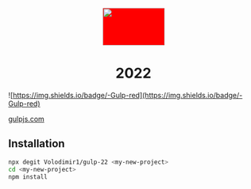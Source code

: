<p align="center">
   <a href="https://gulpjs.com">
      <img height="76" width="125" style="background-color: #f00; border-radius: 3px" src="https://gulpjs.com/img/gulp.svg">
   </a>
   <h1 align="center">2022</h1>
</p>

![https://img.shields.io/badge/-Gulp-red](https://img.shields.io/badge/-Gulp-red)

[gulpjs.com](https://gulpjs.com)

## Installation
```bash
npx degit Volodimir1/gulp-22 <my-new-project>
cd <my-new-project>
npm install
```